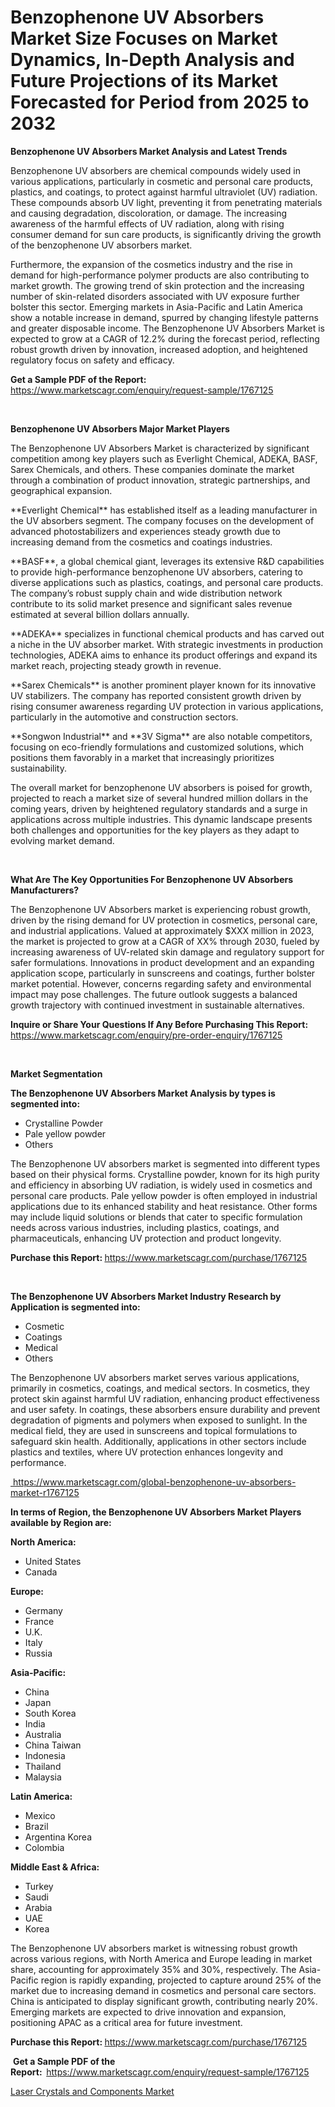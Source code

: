 <p><h1>Benzophenone UV Absorbers Market Size Focuses on Market Dynamics, In-Depth Analysis and Future Projections of its Market Forecasted for Period from 2025 to 2032</h1></p><p><strong>Benzophenone UV Absorbers Market Analysis and Latest Trends</strong></p>
<p><p>Benzophenone UV absorbers are chemical compounds widely used in various applications, particularly in cosmetic and personal care products, plastics, and coatings, to protect against harmful ultraviolet (UV) radiation. These compounds absorb UV light, preventing it from penetrating materials and causing degradation, discoloration, or damage. The increasing awareness of the harmful effects of UV radiation, along with rising consumer demand for sun care products, is significantly driving the growth of the benzophenone UV absorbers market.</p><p>Furthermore, the expansion of the cosmetics industry and the rise in demand for high-performance polymer products are also contributing to market growth. The growing trend of skin protection and the increasing number of skin-related disorders associated with UV exposure further bolster this sector. Emerging markets in Asia-Pacific and Latin America show a notable increase in demand, spurred by changing lifestyle patterns and greater disposable income. The Benzophenone UV Absorbers Market is expected to grow at a CAGR of 12.2% during the forecast period, reflecting robust growth driven by innovation, increased adoption, and heightened regulatory focus on safety and efficacy.</p></p>
<p><strong>Get a Sample PDF of the Report:&nbsp;</strong> <a href="https://www.marketscagr.com/enquiry/request-sample/1767125?utm_campaign=2648&utm_medium=2&utm_source=Github&utm_content=ia&utm_term=03042025&utm_id=benzophenone-uv-absorbers">https://www.marketscagr.com/enquiry/request-sample/1767125</a></p>
<p>&nbsp;</p>
<p><strong>Benzophenone UV Absorbers Major Market Players</strong></p>
<p><p>The Benzophenone UV Absorbers Market is characterized by significant competition among key players such as Everlight Chemical, ADEKA, BASF, Sarex Chemicals, and others. These companies dominate the market through a combination of product innovation, strategic partnerships, and geographical expansion.</p><p>**Everlight Chemical** has established itself as a leading manufacturer in the UV absorbers segment. The company focuses on the development of advanced photostabilizers and experiences steady growth due to increasing demand from the cosmetics and coatings industries.</p><p>**BASF**, a global chemical giant, leverages its extensive R&D capabilities to provide high-performance benzophenone UV absorbers, catering to diverse applications such as plastics, coatings, and personal care products. The company’s robust supply chain and wide distribution network contribute to its solid market presence and significant sales revenue estimated at several billion dollars annually.</p><p>**ADEKA** specializes in functional chemical products and has carved out a niche in the UV absorber market. With strategic investments in production technologies, ADEKA aims to enhance its product offerings and expand its market reach, projecting steady growth in revenue.</p><p>**Sarex Chemicals** is another prominent player known for its innovative UV stabilizers. The company has reported consistent growth driven by rising consumer awareness regarding UV protection in various applications, particularly in the automotive and construction sectors.</p><p>**Songwon Industrial** and **3V Sigma** are also notable competitors, focusing on eco-friendly formulations and customized solutions, which positions them favorably in a market that increasingly prioritizes sustainability.</p><p>The overall market for benzophenone UV absorbers is poised for growth, projected to reach a market size of several hundred million dollars in the coming years, driven by heightened regulatory standards and a surge in applications across multiple industries. This dynamic landscape presents both challenges and opportunities for the key players as they adapt to evolving market demand.</p></p>
<p>&nbsp;</p>
<p><strong>What Are The Key Opportunities For Benzophenone UV Absorbers Manufacturers?</strong></p>
<p><p>The Benzophenone UV Absorbers market is experiencing robust growth, driven by the rising demand for UV protection in cosmetics, personal care, and industrial applications. Valued at approximately $XXX million in 2023, the market is projected to grow at a CAGR of XX% through 2030, fueled by increasing awareness of UV-related skin damage and regulatory support for safer formulations. Innovations in product development and an expanding application scope, particularly in sunscreens and coatings, further bolster market potential. However, concerns regarding safety and environmental impact may pose challenges. The future outlook suggests a balanced growth trajectory with continued investment in sustainable alternatives.</p></p>
<p><strong>Inquire or Share Your Questions If Any Before Purchasing This Report:</strong> <a href="https://www.marketscagr.com/enquiry/pre-order-enquiry/1767125?utm_campaign=2648&utm_medium=2&utm_source=Github&utm_content=ia&utm_term=03042025&utm_id=benzophenone-uv-absorbers">https://www.marketscagr.com/enquiry/pre-order-enquiry/1767125</a></p>
<p>&nbsp;</p>
<p><strong>Market Segmentation</strong></p>
<p><strong>The Benzophenone UV Absorbers Market Analysis by types is segmented into:</strong></p>
<p><ul><li>Crystalline Powder</li><li>Pale yellow powder</li><li>Others</li></ul></p>
<p><p>The Benzophenone UV absorbers market is segmented into different types based on their physical forms. Crystalline powder, known for its high purity and efficiency in absorbing UV radiation, is widely used in cosmetics and personal care products. Pale yellow powder is often employed in industrial applications due to its enhanced stability and heat resistance. Other forms may include liquid solutions or blends that cater to specific formulation needs across various industries, including plastics, coatings, and pharmaceuticals, enhancing UV protection and product longevity.</p></p>
<p><strong>Purchase this Report:&nbsp;</strong><a href="https://www.marketscagr.com/purchase/1767125?utm_campaign=2648&utm_medium=2&utm_source=Github&utm_content=ia&utm_term=03042025&utm_id=benzophenone-uv-absorbers">https://www.marketscagr.com/purchase/1767125</a></p>
<p>&nbsp;</p>
<p><strong>The Benzophenone UV Absorbers Market Industry Research by Application is segmented into:</strong></p>
<p><ul><li>Cosmetic</li><li>Coatings</li><li>Medical</li><li>Others</li></ul></p>
<p><p>The Benzophenone UV absorbers market serves various applications, primarily in cosmetics, coatings, and medical sectors. In cosmetics, they protect skin against harmful UV radiation, enhancing product effectiveness and user safety. In coatings, these absorbers ensure durability and prevent degradation of pigments and polymers when exposed to sunlight. In the medical field, they are used in sunscreens and topical formulations to safeguard skin health. Additionally, applications in other sectors include plastics and textiles, where UV protection enhances longevity and performance.</p></p>
<p><a href="https://www.marketscagr.com/global-benzophenone-uv-absorbers-market-r1767125?utm_campaign=2648&utm_medium=2&utm_source=Github&utm_content=ia&utm_term=03042025&utm_id=benzophenone-uv-absorbers">&nbsp;https://www.marketscagr.com/global-benzophenone-uv-absorbers-market-r1767125</a></p>
<p><strong>In terms of Region, the Benzophenone UV Absorbers Market Players available by Region are:</strong></p>
<p>
    <p> <strong> North America: </strong>
        <ul>
            <li>United States</li>
            <li>Canada</li>
        </ul>
        </p> 
    <p> <strong> Europe: </strong>
        <ul>
            <li>Germany</li>
            <li>France</li>
            <li>U.K.</li>
            <li>Italy</li>
            <li>Russia</li>
        </ul>
        </p> 
    <p> <strong> Asia-Pacific: </strong>
        <ul>
            <li>China</li>
            <li>Japan</li>
            <li>South Korea</li>
            <li>India</li>
            <li>Australia</li>
            <li>China Taiwan</li>
            <li>Indonesia</li>
            <li>Thailand</li>
            <li>Malaysia</li>
        </ul>
        </p> 
    <p> <strong> Latin America: </strong>
        <ul>
            <li>Mexico</li>
            <li>Brazil</li>
            <li>Argentina Korea</li>
            <li>Colombia</li>
        </ul>
        </p> 
    <p> <strong> Middle East & Africa: </strong>
        <ul>
            <li>Turkey</li>
            <li>Saudi</li>
            <li>Arabia</li>
            <li>UAE</li>
            <li>Korea</li>
        </ul>
    </p>
    </p>
<p><p>The Benzophenone UV absorbers market is witnessing robust growth across various regions, with North America and Europe leading in market share, accounting for approximately 35% and 30%, respectively. The Asia-Pacific region is rapidly expanding, projected to capture around 25% of the market due to increasing demand in cosmetics and personal care sectors. China is anticipated to display significant growth, contributing nearly 20%. Emerging markets are expected to drive innovation and expansion, positioning APAC as a critical area for future investment.</p></p>
<p><strong>Purchase this Report: </strong><a href="https://www.marketscagr.com/purchase/1767125?utm_campaign=2648&utm_medium=2&utm_source=Github&utm_content=ia&utm_term=03042025&utm_id=benzophenone-uv-absorbers">https://www.marketscagr.com/purchase/1767125</a></p>
<p>&nbsp;<strong>Get a Sample PDF of the Report:&nbsp;&nbsp;</strong><a href="https://www.marketscagr.com/enquiry/request-sample/1767125?utm_campaign=2648&utm_medium=2&utm_source=Github&utm_content=ia&utm_term=03042025&utm_id=benzophenone-uv-absorbers">https://www.marketscagr.com/enquiry/request-sample/1767125</a></p>
<p><strong></strong></p>
<p><p><a href="https://github.com/pearlinewhite4692/Market-Research-Report-List-1/blob/main/laser-crystals-and-components-market.md?utm_campaign=2648&utm_medium=2&utm_source=Github&utm_content=ia&utm_term=03042025&utm_id=benzophenone-uv-absorbers">Laser Crystals and Components Market</a></p></p>